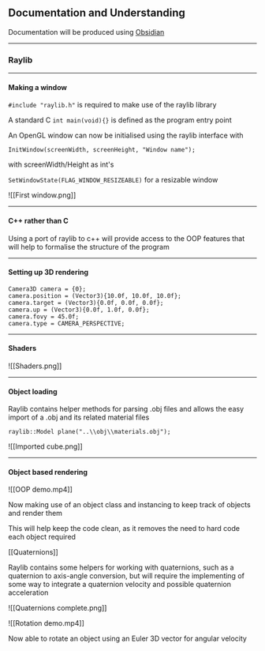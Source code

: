 ## Documentation and Understanding
Documentation will be produced using [Obsidian](https://obsidian.md/)


---
### Raylib
---
#### Making a window

```#include "raylib.h"``` is required to make use of the raylib library

A standard C `int main(void){}` is defined as the program entry point

An OpenGL window can now be initialised using the raylib interface with

```InitWindow(screenWidth, screenHeight, "Window name");```

with screenWidth/Height as int's

```SetWindowState(FLAG_WINDOW_RESIZEABLE)``` for a resizable window

![[First window.png]]

---
#### C++ rather than C

Using a port of raylib to c++ will provide access to the OOP features that will help to formalise the structure of the program

---
#### Setting up 3D rendering

```
Camera3D camera = {0};
camera.position = (Vector3){10.0f, 10.0f, 10.0f};
camera.target = (Vector3){0.0f, 0.0f, 0.0f};
camera.up = (Vector3){0.0f, 1.0f, 0.0f};
camera.fovy = 45.0f;
camera.type = CAMERA_PERSPECTIVE;
```

---
#### Shaders

![[Shaders.png]]

---
#### Object loading

Raylib contains helper methods for parsing .obj files and allows the easy import of a .obj and its related material files

```
raylib::Model plane("..\\obj\\materials.obj");
```

![[Imported cube.png]]

---
#### Object based rendering

![[OOP demo.mp4]]

Now making use of an object class and instancing to keep track of objects and render them

This will help keep the code clean, as it removes the need to hard code each object required

[[Quaternions]]

Raylib contains some helpers for working with quaternions, such as a quaternion to axis-angle conversion, but will require the implementing of some way to integrate a quaternion velocity and possible quaternion acceleration

![[Quaternions complete.png]]

![[Rotation demo.mp4]]

Now able to rotate an object using an Euler 3D vector for angular velocity